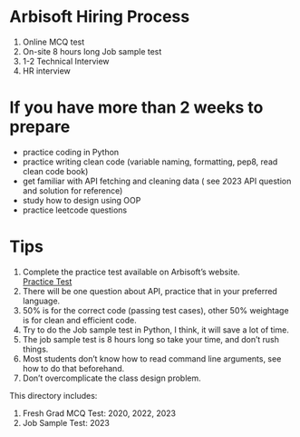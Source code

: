 # Arbisoft Hiring Process
1. Online MCQ test
2. On-site 8 hours long Job sample test
3. 1-2 Technical Interview
4. HR interview

# If you have more than 2 weeks to prepare
- practice coding in Python
- practice writing clean code (variable naming, formatting, pep8, read clean code book)
- get familiar with API fetching and cleaning data ( see 2023 API question and solution for reference)
- study how to design using OOP
- practice leetcode questions

# Tips
1. Complete the practice test available on Arbisoft’s website.  
[Practice Test](https://freshgradhiring.arbisoft.com/past-results.html)
2. There will be one question about API, practice that in your preferred language.
3. 50% is for the correct code (passing test cases), other 50% weightage is for clean and efficient code.
4. Try to do the Job sample test in Python, I think, it will save a lot of time.
5. The job sample test is 8 hours long so take your time, and don’t rush things.
6. Most students don’t know how to read command line arguments, see how to do that beforehand.
7. Don’t overcomplicate the class design problem.

This directory includes:
1. Fresh Grad MCQ Test: 2020, 2022, 2023
2. Job Sample Test: 2023
